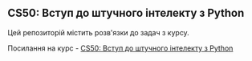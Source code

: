 ## CS50: Вступ до штучного інтелекту з Python

Цей репозиторій містить розв'язки до задач з курсу.

Посилання на курс - [CS50: Вступ до штучного інтелекту з Python](https://apps.prometheus.org.ua/learning/course/course-v1:HarvardUniversity+CS50_AI101+2023_T3/home)
